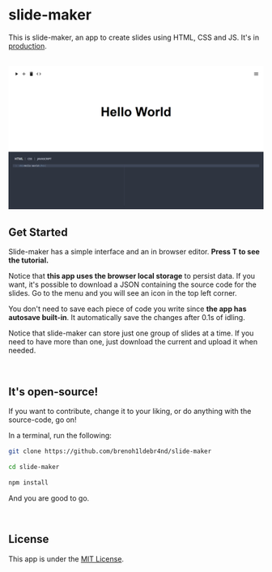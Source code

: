 <h1>slide-maker</h1>
<p>This is slide-maker, an app to create slides using HTML, CSS and JS. It's in <a href="https://slide-maker-brenohildebrand.vercel.app/">production</a>.</p>

<br />

<img src="https://github.com/brenoh1ldebr4nd/slide-maker/blob/main/hello-world-slide-maker.PNG" alt="Hello-World slide-maker" />

<h2>Get Started</h2>
<p>Slide-maker has a simple interface and an in browser editor. <strong>Press T to see the tutorial.</strong></p>
<p>Notice that <strong>this app uses the browser local storage</strong> to persist data. If you want, it's possible to download a JSON containing the source code for the slides. Go to the menu and you will see an icon in the top left corner.</p>

<p>You don't need to save each piece of code you write since <strong>the app has autosave built-in</strong>. It automatically save the changes after 0.1s of idling.</p>

<p>Notice that slide-maker can store just one group of slides at a time. If you need to have more than one, just download the current and upload it when needed.</p>

<br />

<h2>It's open-source!</h2>
<p>If you want to contribute, change it to your liking, or do anything with the source-code, go on!</p>

<p>In a terminal, run the following:</p>

```bash
git clone https://github.com/brenoh1ldebr4nd/slide-maker
```

```bash
cd slide-maker
```

```bash
npm install
```

<p>And you are good to go.</p>

<br />

<h2>License</h2>
<p>This app is under the <a href="/LICENSE">MIT License</a>.</p>